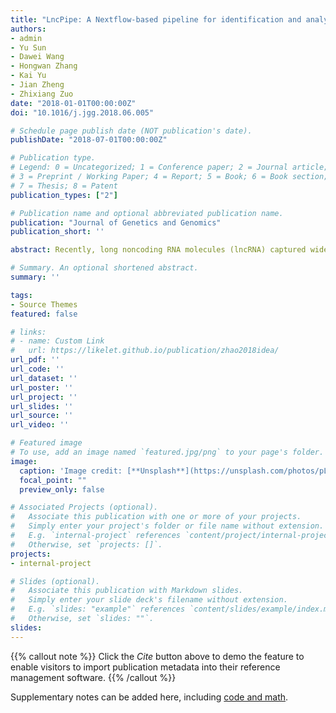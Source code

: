 ```yaml
---
title: "LncPipe: A Nextflow-based pipeline for identification and analysis of long non-coding RNAs from RNA-Seq data."
authors:
- admin
- Yu Sun
- Dawei Wang
- Hongwan Zhang
- Kai Yu
- Jian Zheng
- Zhixiang Zuo
date: "2018-01-01T00:00:00Z"
doi: "10.1016/j.jgg.2018.06.005"

# Schedule page publish date (NOT publication's date).
publishDate: "2018-07-01T00:00:00Z"

# Publication type.
# Legend: 0 = Uncategorized; 1 = Conference paper; 2 = Journal article;
# 3 = Preprint / Working Paper; 4 = Report; 5 = Book; 6 = Book section;
# 7 = Thesis; 8 = Patent
publication_types: ["2"]

# Publication name and optional abbreviated publication name.
publication: "Journal of Genetics and Genomics"
publication_short: ''

abstract: Recently, long noncoding RNA molecules (lncRNA) captured widespread attentions for their critical roles in diverse biological process and important implications in variety of human diseases and cancers. Identification and profiling of lncRNAs is a fundamental step to advance our knowledge on their function and regulatory mechanisms. However, RNA sequencing based lncRNA discovery is currently limited due to complicated operations and implementation of the tools involved. Therefore, we present a one-stop multi-tool integrated pipeline called LncPipe focused on characterizing lncRNAs from raw transcriptome sequencing data. The pipeline was developed based on a popular workflow framework Nextflow, composed of four core procedures including reads alignment, assembly, identification and quantification. It contains various unique features such as well-designed lncRNAs annotation strategy, optimized calculating efficiency, diversified classification and interactive analysis report. LncPipe allows users additional control in interuppting the pipeline, resetting parameters from command line, modifying main script directly and resume analysis from previous checkpoint.

# Summary. An optional shortened abstract.
summary: ''

tags:
- Source Themes
featured: false

# links:
# - name: Custom Link
#   url: https://likelet.github.io/publication/zhao2018idea/
url_pdf: ''
url_code: ''
url_dataset: ''
url_poster: ''
url_project: ''
url_slides: ''
url_source: ''
url_video: ''

# Featured image
# To use, add an image named `featured.jpg/png` to your page's folder. 
image:
  caption: 'Image credit: [**Unsplash**](https://unsplash.com/photos/pLCdAaMFLTE)'
  focal_point: ""
  preview_only: false

# Associated Projects (optional).
#   Associate this publication with one or more of your projects.
#   Simply enter your project's folder or file name without extension.
#   E.g. `internal-project` references `content/project/internal-project/index.md`.
#   Otherwise, set `projects: []`.
projects:
- internal-project

# Slides (optional).
#   Associate this publication with Markdown slides.
#   Simply enter your slide deck's filename without extension.
#   E.g. `slides: "example"` references `content/slides/example/index.md`.
#   Otherwise, set `slides: ""`.
slides:
---
```


{{% callout note %}}
Click the *Cite* button above to demo the feature to enable visitors to import publication metadata into their reference management software.
{{% /callout %}}

Supplementary notes can be added here, including [code and math](https://sourcethemes.com/academic/docs/writing-markdown-latex/).
